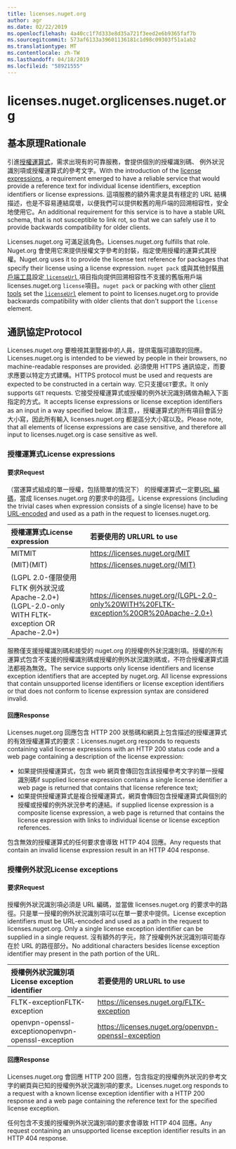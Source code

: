 ```yaml
---
title: licenses.nuget.org
author: agr
ms.date: 02/22/2019
ms.openlocfilehash: 4a40cc1f7d333e8d35a721f3eed2e6b9365faf7b
ms.sourcegitcommit: 573af6133a39601136181c1d98c09303f51a1ab2
ms.translationtype: MT
ms.contentlocale: zh-TW
ms.lasthandoff: 04/18/2019
ms.locfileid: "58921555"
---
```

# <a name="licensesnugetorg"></a><span data-ttu-id="bd21a-102">licenses.nuget.org</span><span class="sxs-lookup"><span data-stu-id="bd21a-102">licenses.nuget.org</span></span>

## <a name="rationale"></a><span data-ttu-id="bd21a-103">基本原理</span><span class="sxs-lookup"><span data-stu-id="bd21a-103">Rationale</span></span>

<span data-ttu-id="bd21a-104">引進[授權運算式](nuspec.md#license)，需求出現有的可靠服務，會提供個別的授權識別碼、 例外狀況識別項或授權運算式的參考文字。</span><span class="sxs-lookup"><span data-stu-id="bd21a-104">With the introduction of the [license expressions](nuspec.md#license), a requirement emerged to have a reliable service that would provide a reference text for individual license identifiers, exception identifiers or license expressions.</span></span>
<span data-ttu-id="bd21a-105">這項服務的額外需求是具有穩定的 URL 結構描述，也是不容易連結腐壞，以便我們可以提供較舊的用戶端的回溯相容性，安全地使用它。</span><span class="sxs-lookup"><span data-stu-id="bd21a-105">An additional requirement for this service is to have a stable URL schema, that is not susceptible to link rot, so that we can safely use it to provide backwards compatibility for older clients.</span></span>

<span data-ttu-id="bd21a-106">Licenses.nuget.org 可滿足該角色。</span><span class="sxs-lookup"><span data-stu-id="bd21a-106">Licenses.nuget.org fulfills that role.</span></span> <span data-ttu-id="bd21a-107">Nuget.org 會使用它來提供授權文字參考的封裝，指定使用授權的運算式其授權。</span><span class="sxs-lookup"><span data-stu-id="bd21a-107">Nuget.org uses it to provide the license text reference for packages that specify their license using a license expression.</span></span> <span data-ttu-id="bd21a-108">`nuget pack` 或與其他封裝[用戶端工具](https://docs.microsoft.com/en-us/nuget/install-nuget-client-tools)設定[ `licenseUrl` ](nuspec.md#licenseurl)項目指向提供回溯相容性不支援的舊版用戶端 licenses.nuget.org `license`項目。</span><span class="sxs-lookup"><span data-stu-id="bd21a-108">`nuget pack` or packing with other [client tools](https://docs.microsoft.com/en-us/nuget/install-nuget-client-tools) set the [`licenseUrl`](nuspec.md#licenseurl) element to point to licenses.nuget.org to provide backwards compatibility with older clients that don't support the `license` element.</span></span>

## <a name="protocol"></a><span data-ttu-id="bd21a-109">通訊協定</span><span class="sxs-lookup"><span data-stu-id="bd21a-109">Protocol</span></span>

<span data-ttu-id="bd21a-110">Licenses.nuget.org 要檢視其瀏覽器中的人員，提供電腦可讀取的回應。</span><span class="sxs-lookup"><span data-stu-id="bd21a-110">Licenses.nuget.org is intended to be viewed by people in their browsers, no machine-readable responses are provided.</span></span>
<span data-ttu-id="bd21a-111">必須使用 HTTPS 通訊協定，而要求應要以特定方式建構。</span><span class="sxs-lookup"><span data-stu-id="bd21a-111">HTTPS protocol must be used and requests are expected to be constructed in a certain way.</span></span> <span data-ttu-id="bd21a-112">它只支援`GET`要求。</span><span class="sxs-lookup"><span data-stu-id="bd21a-112">It only supports `GET` requests.</span></span>
<span data-ttu-id="bd21a-113">它接受授權運算式或授權的例外狀況識別碼做為輸入下面指定的方式。</span><span class="sxs-lookup"><span data-stu-id="bd21a-113">It accepts license expressions or license exception identifiers as an input in a way specified below.</span></span> <span data-ttu-id="bd21a-114">請注意，，授權運算式的所有項目會區分大小寫，因此所有輸入 licenses.nuget.org 都是區分大小寫以及。</span><span class="sxs-lookup"><span data-stu-id="bd21a-114">Please note, that all elements of license expressions are case sensitive, and therefore all input to licenses.nuget.org is case sensitive as well.</span></span>

### <a name="license-expressions"></a><span data-ttu-id="bd21a-115">授權運算式</span><span class="sxs-lookup"><span data-stu-id="bd21a-115">License expressions</span></span>

#### <a name="request"></a><span data-ttu-id="bd21a-116">要求</span><span class="sxs-lookup"><span data-stu-id="bd21a-116">Request</span></span>

<span data-ttu-id="bd21a-117">（當運算式組成的單一授權，包括簡單的情況下） 的授權運算式一定要[URL 編碼](https://tools.ietf.org/html/rfc3986#section-2.1)，當成 licenses.nuget.org 的要求中的路徑。</span><span class="sxs-lookup"><span data-stu-id="bd21a-117">License expressions (including the trivial cases when expression consists of a single license) have to be [URL-encoded](https://tools.ietf.org/html/rfc3986#section-2.1) and used as a path in the request to licenses.nuget.org.</span></span>

| <span data-ttu-id="bd21a-118">授權運算式</span><span class="sxs-lookup"><span data-stu-id="bd21a-118">License expression</span></span> | <span data-ttu-id="bd21a-119">若要使用的 URL</span><span class="sxs-lookup"><span data-stu-id="bd21a-119">URL to use</span></span> |
|:---|:---|
| <span data-ttu-id="bd21a-120">MIT</span><span class="sxs-lookup"><span data-stu-id="bd21a-120">MIT</span></span>                                                | <https://licenses.nuget.org/MIT> |
| <span data-ttu-id="bd21a-121">(MIT)</span><span class="sxs-lookup"><span data-stu-id="bd21a-121">(MIT)</span></span>                                              | <https://licenses.nuget.org/(MIT)> |
| <span data-ttu-id="bd21a-122">(LGPL 2.0-僅限使用 FLTK 例外狀況或 Apache-2.0+)</span><span class="sxs-lookup"><span data-stu-id="bd21a-122">(LGPL-2.0-only WITH FLTK-exception OR Apache-2.0+)</span></span> | <https://licenses.nuget.org/(LGPL-2.0-only%20WITH%20FLTK-exception%20OR%20Apache-2.0+)> |

<span data-ttu-id="bd21a-123">服務僅支援授權識別碼和接受的 nuget.org 的授權例外狀況識別項。授權的所有運算式包含不支援的授權識別碼或授權的例外狀況識別碼或，不符合授權運算式語法都視為無效。</span><span class="sxs-lookup"><span data-stu-id="bd21a-123">The service supports only license identifiers and license exception identifiers that are accepted by nuget.org. All license expressions that contain unsupported license identifiers or license exception identifiers or that does not conform to license expression syntax are considered invalid.</span></span>

#### <a name="response"></a><span data-ttu-id="bd21a-124">回應</span><span class="sxs-lookup"><span data-stu-id="bd21a-124">Response</span></span>

<span data-ttu-id="bd21a-125">Licenses.nuget.org 回應包含 HTTP 200 狀態碼和網頁上包含描述的授權運算式的有效授權運算式的要求：</span><span class="sxs-lookup"><span data-stu-id="bd21a-125">Licenses.nuget.org responds to requests containing valid license expressions with an HTTP 200 status code and a web page containing a description of the license expression:</span></span>

* <span data-ttu-id="bd21a-126">如果提供授權運算式，包含 web 網頁會傳回包含該授權參考文字的單一授權識別碼</span><span class="sxs-lookup"><span data-stu-id="bd21a-126">if supplied license expression contains a single license identifier a web page is returned that contains that license reference text;</span></span>
* <span data-ttu-id="bd21a-127">如果提供授權運算式是複合授權運算式，網頁會傳回包含授權運算式與個別的授權或授權的例外狀況參考的連結。</span><span class="sxs-lookup"><span data-stu-id="bd21a-127">if supplied license expression is a composite license expression, a web page is returned that contains the license expression with links to individual license or license exception references.</span></span>

<span data-ttu-id="bd21a-128">包含無效的授權運算式的任何要求會導致 HTTP 404 回應。</span><span class="sxs-lookup"><span data-stu-id="bd21a-128">Any requests that contain an invalid license expression result in an HTTP 404 response.</span></span>

### <a name="license-exceptions"></a><span data-ttu-id="bd21a-129">授權例外狀況</span><span class="sxs-lookup"><span data-stu-id="bd21a-129">License exceptions</span></span>

#### <a name="request"></a><span data-ttu-id="bd21a-130">要求</span><span class="sxs-lookup"><span data-stu-id="bd21a-130">Request</span></span>

<span data-ttu-id="bd21a-131">授權例外狀況識別項必須是 URL 編碼，並當做 licenses.nuget.org 的要求中的路徑。只是單一授權的例外狀況識別項可以在單一要求中提供。</span><span class="sxs-lookup"><span data-stu-id="bd21a-131">License exception identifiers must be URL-encoded and used as a path in the request to licenses.nuget.org. Only a single license exception identifier can be supplied in a single request.</span></span> <span data-ttu-id="bd21a-132">沒有額外的字元，除了授權例外狀況識別項可能存在於 URL 的路徑部分。</span><span class="sxs-lookup"><span data-stu-id="bd21a-132">No additional characters besides license exception identifier may present in the path portion of the URL.</span></span>

| <span data-ttu-id="bd21a-133">授權例外狀況識別項</span><span class="sxs-lookup"><span data-stu-id="bd21a-133">License exception identifier</span></span> | <span data-ttu-id="bd21a-134">若要使用的 URL</span><span class="sxs-lookup"><span data-stu-id="bd21a-134">URL to use</span></span> |
|:---|:---|
|<span data-ttu-id="bd21a-135">FLTK-exception</span><span class="sxs-lookup"><span data-stu-id="bd21a-135">FLTK-exception</span></span>            | <https://licenses.nuget.org/FLTK-exception> |
|<span data-ttu-id="bd21a-136">openvpn-openssl-exception</span><span class="sxs-lookup"><span data-stu-id="bd21a-136">openvpn-openssl-exception</span></span> | <https://licenses.nuget.org/openvpn-openssl-exception> |

#### <a name="response"></a><span data-ttu-id="bd21a-137">回應</span><span class="sxs-lookup"><span data-stu-id="bd21a-137">Response</span></span>

<span data-ttu-id="bd21a-138">Licenses.nuget.org 會回應 HTTP 200 回應，包含指定的授權例外狀況的參考文字的網頁與已知的授權例外狀況識別項的要求。</span><span class="sxs-lookup"><span data-stu-id="bd21a-138">Licenses.nuget.org responds to a request with a known license exception identifier with a HTTP 200 response and a web page containing the reference text for the specified license exception.</span></span>

<span data-ttu-id="bd21a-139">任何包含不支援的授權例外狀況識別項的要求會導致 HTTP 404 回應。</span><span class="sxs-lookup"><span data-stu-id="bd21a-139">Any request containing an unsupported license exception identifier results in an HTTP 404 response.</span></span>